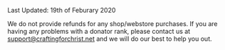 Last Updated: 19th of Feburary 2020

We do not provide refunds for any shop/webstore purchases. If you are having any problems with a donator rank, please contact us at support@craftingforchrist.net and we will do our best to help you out.
